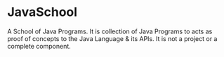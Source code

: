 JavaSchool
==========

A School of Java Programs. It is collection of Java Programs to acts as proof of concepts to the Java Language & its APIs.
It is not a project or a complete component.
